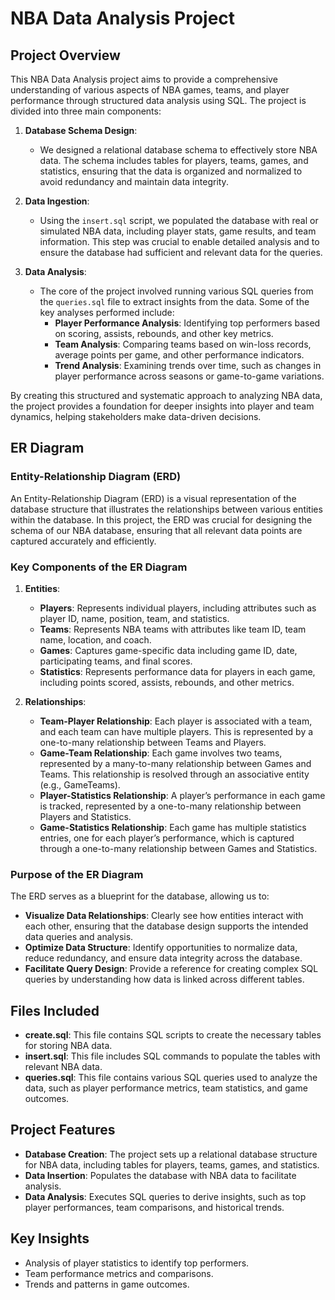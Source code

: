 # NBA Data Analysis Project

## Project Overview

This NBA Data Analysis project aims to provide a comprehensive understanding of various aspects of NBA games, teams, and player performance through structured data analysis using SQL. The project is divided into three main components:

1. **Database Schema Design**: 
   - We designed a relational database schema to effectively store NBA data. The schema includes tables for players, teams, games, and statistics, ensuring that the data is organized and normalized to avoid redundancy and maintain data integrity.
   
2. **Data Ingestion**:
   - Using the `insert.sql` script, we populated the database with real or simulated NBA data, including player stats, game results, and team information. This step was crucial to enable detailed analysis and to ensure the database had sufficient and relevant data for the queries.

3. **Data Analysis**:
   - The core of the project involved running various SQL queries from the `queries.sql` file to extract insights from the data. Some of the key analyses performed include:
     - **Player Performance Analysis**: Identifying top performers based on scoring, assists, rebounds, and other key metrics.
     - **Team Analysis**: Comparing teams based on win-loss records, average points per game, and other performance indicators.
     - **Trend Analysis**: Examining trends over time, such as changes in player performance across seasons or game-to-game variations.

By creating this structured and systematic approach to analyzing NBA data, the project provides a foundation for deeper insights into player and team dynamics, helping stakeholders make data-driven decisions.

## ER Diagram 

### Entity-Relationship Diagram (ERD)

An Entity-Relationship Diagram (ERD) is a visual representation of the database structure that illustrates the relationships between various entities within the database. In this project, the ERD was crucial for designing the schema of our NBA database, ensuring that all relevant data points are captured accurately and efficiently.

### Key Components of the ER Diagram

1. **Entities**:
   - **Players**: Represents individual players, including attributes such as player ID, name, position, team, and statistics.
   - **Teams**: Represents NBA teams with attributes like team ID, team name, location, and coach.
   - **Games**: Captures game-specific data including game ID, date, participating teams, and final scores.
   - **Statistics**: Represents performance data for players in each game, including points scored, assists, rebounds, and other metrics.

2. **Relationships**:
   - **Team-Player Relationship**: Each player is associated with a team, and each team can have multiple players. This is represented by a one-to-many relationship between Teams and Players.
   - **Game-Team Relationship**: Each game involves two teams, represented by a many-to-many relationship between Games and Teams. This relationship is resolved through an associative entity (e.g., GameTeams).
   - **Player-Statistics Relationship**: A player’s performance in each game is tracked, represented by a one-to-many relationship between Players and Statistics.
   - **Game-Statistics Relationship**: Each game has multiple statistics entries, one for each player’s performance, which is captured through a one-to-many relationship between Games and Statistics.

### Purpose of the ER Diagram

The ERD serves as a blueprint for the database, allowing us to:
- **Visualize Data Relationships**: Clearly see how entities interact with each other, ensuring that the database design supports the intended data queries and analysis.
- **Optimize Data Structure**: Identify opportunities to normalize data, reduce redundancy, and ensure data integrity across the database.
- **Facilitate Query Design**: Provide a reference for creating complex SQL queries by understanding how data is linked across different tables.

## Files Included

- **create.sql**: This file contains SQL scripts to create the necessary tables for storing NBA data.
- **insert.sql**: This file includes SQL commands to populate the tables with relevant NBA data.
- **queries.sql**: This file contains various SQL queries used to analyze the data, such as player performance metrics, team statistics, and game outcomes.

## Project Features

- **Database Creation**: The project sets up a relational database structure for NBA data, including tables for players, teams, games, and statistics.
- **Data Insertion**: Populates the database with NBA data to facilitate analysis.
- **Data Analysis**: Executes SQL queries to derive insights, such as top player performances, team comparisons, and historical trends.

## Key Insights

- Analysis of player statistics to identify top performers.
- Team performance metrics and comparisons.
- Trends and patterns in game outcomes.



